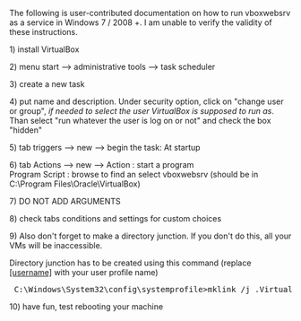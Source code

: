 <div class="markdown_content"><p>The following is user-contributed documentation on how to run vboxwebsrv as a service in Windows 7 / 2008 +. I am unable to verify the validity of these instructions.</p>
<p>1) install VirtualBox</p>
<p>2) menu start --&gt; administrative tools --&gt; task scheduler</p>
<p>3) create a new task</p>
<p>4) put name and description. Under security option, click on "change user or group", <em>if needed to select the user VirtualBox is supposed to run as</em>. Than select "run whatever the user is log on or not" and check the box "hidden"</p>
<p>5) tab triggers --&gt; new --&gt; begin the task: At startup</p>
<p>6) tab Actions --&gt; new --&gt; Action : start a program<br/>
   Program Script : browse to find an select vboxwebsrv (should be in C:\Program Files\Oracle\VirtualBox)</p>
<p>7) DO NOT ADD ARGUMENTS</p>
<p>8) check tabs conditions and settings for custom choices</p>
<p>9) Also don't forget to make a directory junction. If you don't do this, all your VMs will be inaccessible.</p>
<p>Directory junction has to be created using this command (replace <a class="alink notfound" href="../username">[username]</a> with your user profile name)</p>
<div class="codehilite"><pre><span></span> C:\Windows\System32\config\systemprofile&gt;mklink /j .Virtualbox C:\Users\[username]\.VirtualBox
</pre></div>


<p>10) have fun, test rebooting your machine</p></div>